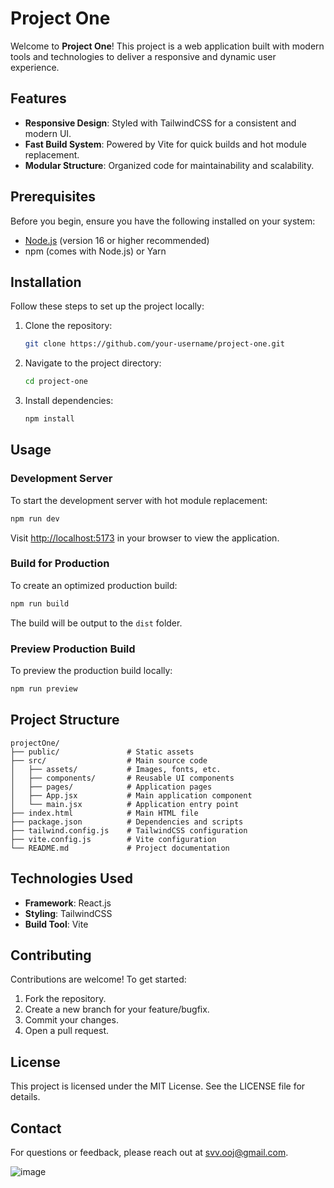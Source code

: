 # Project One

Welcome to **Project One**! This project is a web application built with modern tools and technologies to deliver a responsive and dynamic user experience.

## Features

- **Responsive Design**: Styled with TailwindCSS for a consistent and modern UI.
- **Fast Build System**: Powered by Vite for quick builds and hot module replacement.
- **Modular Structure**: Organized code for maintainability and scalability.

## Prerequisites

Before you begin, ensure you have the following installed on your system:

- [Node.js](https://nodejs.org/) (version 16 or higher recommended)
- npm (comes with Node.js) or Yarn

## Installation

Follow these steps to set up the project locally:

1. Clone the repository:
   ```bash
   git clone https://github.com/your-username/project-one.git
   ```

2. Navigate to the project directory:
   ```bash
   cd project-one
   ```

3. Install dependencies:
   ```bash
   npm install
   ```

## Usage

### Development Server

To start the development server with hot module replacement:

```bash
npm run dev
```

Visit [http://localhost:5173](http://localhost:5173) in your browser to view the application.

### Build for Production

To create an optimized production build:

```bash
npm run build
```

The build will be output to the `dist` folder.

### Preview Production Build

To preview the production build locally:

```bash
npm run preview
```

## Project Structure

```plaintext
projectOne/
├── public/               # Static assets
├── src/                  # Main source code
│   ├── assets/           # Images, fonts, etc.
│   ├── components/       # Reusable UI components
│   ├── pages/            # Application pages
│   ├── App.jsx           # Main application component
│   └── main.jsx          # Application entry point
├── index.html            # Main HTML file
├── package.json          # Dependencies and scripts
├── tailwind.config.js    # TailwindCSS configuration
├── vite.config.js        # Vite configuration
└── README.md             # Project documentation
```

## Technologies Used

- **Framework**: React.js
- **Styling**: TailwindCSS
- **Build Tool**: Vite

## Contributing

Contributions are welcome! To get started:

1. Fork the repository.
2. Create a new branch for your feature/bugfix.
3. Commit your changes.
4. Open a pull request.

## License

This project is licensed under the MIT License. See the LICENSE file for details.

## Contact

For questions or feedback, please reach out at [svv.ooj@gmail.com](mailto:svv.ooj@gmail.com).



![image](https://github.com/user-attachments/assets/97074b35-23f0-45af-b1d5-d8334a95fbd1)
